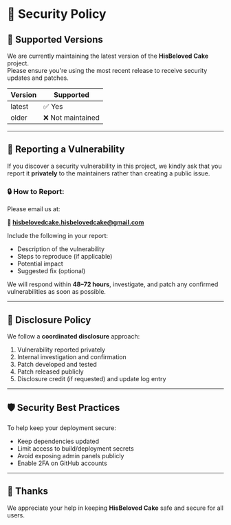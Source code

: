 # 🔐 Security Policy

## 📆 Supported Versions

We are currently maintaining the latest version of the **HisBeloved Cake** project.  
Please ensure you're using the most recent release to receive security updates and patches.

| Version | Supported          |
|---------|--------------------|
| latest  | ✅ Yes             |
| older   | ❌ Not maintained  |

---

## 📢 Reporting a Vulnerability

If you discover a security vulnerability in this project, we kindly ask that you report it **privately** to the maintainers rather than creating a public issue.

### 🔒 How to Report:
Please email us at:

**📧 hisbelovedcake.hisbelovedcake@gmail.com**

Include the following in your report:
- Description of the vulnerability
- Steps to reproduce (if applicable)
- Potential impact
- Suggested fix (optional)

We will respond within **48–72 hours**, investigate, and patch any confirmed vulnerabilities as soon as possible.

---

## 🔐 Disclosure Policy

We follow a **coordinated disclosure** approach:
1. Vulnerability reported privately
2. Internal investigation and confirmation
3. Patch developed and tested
4. Patch released publicly
5. Disclosure credit (if requested) and update log entry

---

## 🛡️ Security Best Practices

To help keep your deployment secure:
- Keep dependencies updated
- Limit access to build/deployment secrets
- Avoid exposing admin panels publicly
- Enable 2FA on GitHub accounts

---

## 🙏 Thanks

We appreciate your help in keeping **HisBeloved Cake** safe and secure for all users.

